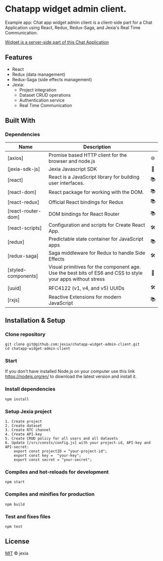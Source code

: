 # Chatapp widget admin client.
Example app: Chat app widget admin client is a client-side part for a Chat Application using React, Redux, Redux-Saga, and Jexia's Real Time Communication.

[Widget is a server-side part of this Chat Application](https://github.com/jexia/chatapp-widget)

## Features
 - React 
 - Redux (data management)
 - Redux-Saga (side effects management)
 - Jexia:
   - Project integration
   - Dataset CRUD operations
   - Authentication service
   - Real Time Communication

## Built With
### Dependencies
| Name| Description | |
|--|--|:--:| 
|[axios]|Promise based HTTP client for the browser and node.js|🌐
|[jexia-sdk-js]|Jexia Javascript SDK|🐝
|[react]|React is a JavaScript library for building user interfaces.|📚
|[react-dom]|React package for working with the DOM.|📚
|[react-redux]|Official React bindings for Redux|📚
|[react-router-dom]|DOM bindings for React Router|📚
|[react-scripts]|Configuration and scripts for Create React App.|🛠️
|[redux]|Predictable state container for JavaScript apps|📚
|[redux-saga]|Saga middleware for Redux to handle Side Effects|🛠️
|[styled-components]|Visual primitives for the component age. Use the best bits of ES6 and CSS to style your apps without stress|🎨
|[uuid]|RFC4122 (v1, v4, and v5) UUIDs|🛠️
|[rxjs]|Reactive Extensions for modern JavaScript|📚

## Installation & Setup
### Clone repository
```
git clone git@github.com:jexia/chatapp-widget-admin-client.git
cd chatapp-widget-admin-client
```

### Start
If you don't have installed Node.js on your computer use this link https://nodejs.org/en/ to download the latest version and install it.

### Install dependencies
```
npm install
```
### Setup Jexia project
```
1. Create project
2. Create dataset 
3. Create RTC channel
4. Create API-key
5. Create CRUD policy for all users and all datasets
6. Update [/src/consts/config.js] with your project-id, API-key and API-secret:
    export const projectID = "your-project-id";
    export const key =  "your-key";
    export const secret = "your-secret";

```

### Compiles and hot-reloads for development
```
npm start
```

### Compiles and minifies for production
```
npm build
```

### Test and fixes files
```
npm test
```
## License
[MIT](./LICENSE) &copy; jexia

